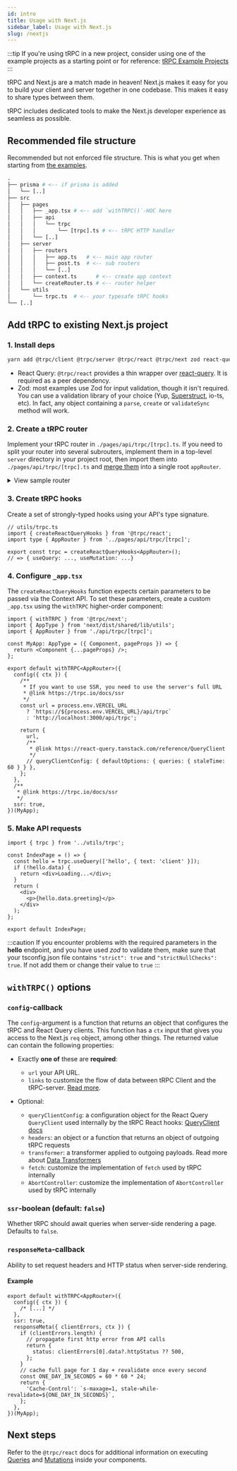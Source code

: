 ```yaml
---
id: intro
title: Usage with Next.js
sidebar_label: Usage with Next.js
slug: /nextjs
---
```


:::tip
If you're using tRPC in a new project, consider using one of the example projects as a starting point or for reference: [tRPC Example Projects](/docs/example-apps)
:::

tRPC and Next.js are a match made in heaven! Next.js makes it easy for you to build your client and server together in one codebase. This makes it easy to share types between them.

tRPC includes dedicated tools to make the Next.js developer experience as seamless as possible.

## Recommended file structure

Recommended but not enforced file structure. This is what you get when starting from [the examples](../main/example-apps.md).

```graphql
.
├── prisma # <-- if prisma is added
│   └── [..]
├── src
│   ├── pages
│   │   ├── _app.tsx # <-- add `withTRPC()`-HOC here
│   │   ├── api
│   │   │   └── trpc
│   │   │       └── [trpc].ts # <-- tRPC HTTP handler
│   │   └── [..]
│   ├── server
│   │   ├── routers
│   │   │   ├── app.ts   # <-- main app router
│   │   │   ├── post.ts  # <-- sub routers
│   │   │   └── [..]
│   │   ├── context.ts      # <-- create app context
│   │   └── createRouter.ts # <-- router helper
│   └── utils
│       └── trpc.ts  # <-- your typesafe tRPC hooks
└── [..]
```

## Add tRPC to existing Next.js project

### 1. Install deps

```bash
yarn add @trpc/client @trpc/server @trpc/react @trpc/next zod react-query
```

- React Query: `@trpc/react` provides a thin wrapper over [react-query](https://react-query.tanstack.com/overview). It is required as a peer dependency.
- Zod: most examples use Zod for input validation, though it isn't required. You can use a validation library of your choice (Yup, [Superstruct](https://github.com/ianstormtaylor/superstruct), io-ts, etc). In fact, any object containing a `parse`, `create` or `validateSync` method will work.

### 2. Create a tRPC router

Implement your tRPC router in `./pages/api/trpc/[trpc].ts`. If you need to split your router into several subrouters, implement them in a top-level `server` directory in your project root, then import them into `./pages/api/trpc/[trpc].ts` and [merge them](/docs/merging-routers) into a single root `appRouter`.

<details><summary>View sample router</summary>

```ts
import * as trpc from '@trpc/server';
import * as trpcNext from '@trpc/server/adapters/next';
import { z } from 'zod';

const appRouter = trpc.router().query('hello', {
  input: z
    .object({
      text: z.string().nullish(),
    })
    .nullish(),
  resolve({ input }) {
    return {
      greeting: `hello ${input?.text ?? 'world'}`,
    };
  },
});

// export type definition of API
export type AppRouter = typeof appRouter;

// export API handler
export default trpcNext.createNextApiHandler({
  router: appRouter,
  createContext: () => null,
});
```

</details>

### 3. Create tRPC hooks

Create a set of strongly-typed hooks using your API's type signature.

```tsx
// utils/trpc.ts
import { createReactQueryHooks } from '@trpc/react';
import type { AppRouter } from '../pages/api/trpc/[trpc]';

export const trpc = createReactQueryHooks<AppRouter>();
// => { useQuery: ..., useMutation: ...}
```

### 4. Configure `_app.tsx`

The `createReactQueryHooks` function expects certain parameters to be passed via the Context API. To set these parameters, create a custom `_app.tsx` using the `withTRPC` higher-order component:

```tsx
import { withTRPC } from '@trpc/next';
import { AppType } from 'next/dist/shared/lib/utils';
import { AppRouter } from './api/trpc/[trpc]';

const MyApp: AppType = ({ Component, pageProps }) => {
  return <Component {...pageProps} />;
};

export default withTRPC<AppRouter>({
  config({ ctx }) {
    /**
     * If you want to use SSR, you need to use the server's full URL
     * @link https://trpc.io/docs/ssr
     */
    const url = process.env.VERCEL_URL
      ? `https://${process.env.VERCEL_URL}/api/trpc`
      : 'http://localhost:3000/api/trpc';

    return {
      url,
      /**
       * @link https://react-query.tanstack.com/reference/QueryClient
       */
      // queryClientConfig: { defaultOptions: { queries: { staleTime: 60 } } },
    };
  },
  /**
   * @link https://trpc.io/docs/ssr
   */
  ssr: true,
})(MyApp);
```

### 5. Make API requests

```tsx
import { trpc } from '../utils/trpc';

const IndexPage = () => {
  const hello = trpc.useQuery(['hello', { text: 'client' }]);
  if (!hello.data) {
    return <div>Loading...</div>;
  }
  return (
    <div>
      <p>{hello.data.greeting}</p>
    </div>
  );
};

export default IndexPage;
```

:::caution
If you encounter problems with the required parameters in the **hello** endpoint, and you have used _zod_ to validate them, make sure that your tsconfig.json file contains `"strict": true` and `"strictNullChecks": true`. If not add them or change their value to `true`
:::

## `withTRPC()` options

### `config`-callback

The `config`-argument is a function that returns an object that configures the tRPC and React Query clients. This function has a `ctx` input that gives you access to the Next.js `req` object, among other things. The returned value can contain the following properties:

- Exactly **one of** these are **required**:

  - `url` your API URL.
  - `links` to customize the flow of data between tRPC Client and the tRPC-server. [Read more](../client/links.md).

- Optional:
  - `queryClientConfig`: a configuration object for the React Query `QueryClient` used internally by the tRPC React hooks: [QueryClient docs](https://react-query.tanstack.com/reference/QueryClient)
  - `headers`: an object or a function that returns an object of outgoing tRPC requests
  - `transformer`: a transformer applied to outgoing payloads. Read more about [Data Transformers](/docs/data-transformers)
  - `fetch`: customize the implementation of `fetch` used by tRPC internally
  - `AbortController`: customize the implementation of `AbortController` used by tRPC internally

### `ssr`-boolean (default: `false`)

Whether tRPC should await queries when server-side rendering a page. Defaults to `false`.

### `responseMeta`-callback

Ability to set request headers and HTTP status when server-side rendering.

#### Example

```tsx
export default withTRPC<AppRouter>({
  config({ ctx }) {
    /* [...] */
  },
  ssr: true,
  responseMeta({ clientErrors, ctx }) {
    if (clientErrors.length) {
      // propagate first http error from API calls
      return {
        status: clientErrors[0].data?.httpStatus ?? 500,
      };
    }
    // cache full page for 1 day + revalidate once every second
    const ONE_DAY_IN_SECONDS = 60 * 60 * 24;
    return {
      'Cache-Control': `s-maxage=1, stale-while-revalidate=${ONE_DAY_IN_SECONDS}`,
    };
  },
})(MyApp);
```

## Next steps

Refer to the `@trpc/react` docs for additional information on executing [Queries](/docs/react-queries) and [Mutations](/docs/react-mutations) inside your components.
